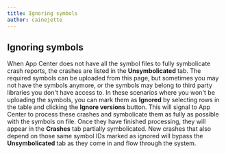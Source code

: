 ```yaml
---
title: Ignoring symbols
author: cainejette
---
```


## Ignoring symbols

When App Center does not have all the symbol files to fully symbolicate crash reports, the crashes are listed in the **Unsymbolicated** tab. The required symbols can be uploaded from this page, but sometimes you may not have the symbols anymore, or the symbols may belong to third party libraries you don't have access to. In these scenarios where you won't be uploading the symbols, you can mark them as **Ignored** by selecting rows in the table and clicking the **Ignore versions** button. This will signal to App Center to process these crashes and symbolicate them as fully as possible with the symbols on file. Once they have finished processing, they will appear in the **Crashes** tab partially symbolicated. New crashes that also depend on those same symbol IDs marked as ignored will bypass the **Unsymbolicated** tab as they come in and flow through the system.